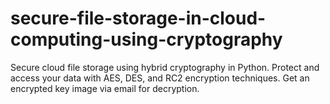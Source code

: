 # secure-file-storage-in-cloud-computing-using-cryptography
Secure cloud file storage using hybrid cryptography in Python. Protect and access your data with AES, DES, and RC2 encryption techniques. Get an encrypted key image via email for decryption.
